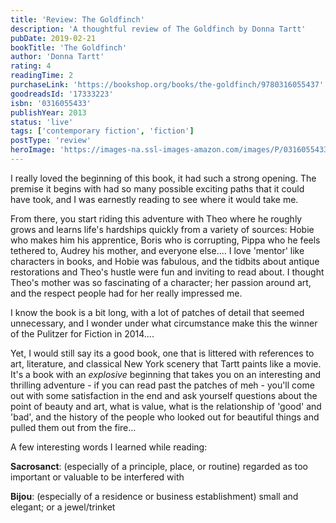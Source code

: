 ```yaml
---
title: 'Review: The Goldfinch'
description: 'A thoughtful review of The Goldfinch by Donna Tartt'
pubDate: 2019-02-21
bookTitle: 'The Goldfinch'
author: 'Donna Tartt'
rating: 4
readingTime: 2
purchaseLink: 'https://bookshop.org/books/the-goldfinch/9780316055437'
goodreadsId: '17333223'
isbn: '0316055433'
publishYear: 2013
status: 'live'
tags: ['contemporary fiction', 'fiction']
postType: 'review'
heroImage: 'https://images-na.ssl-images-amazon.com/images/P/0316055433.01.L.jpg'
---
```


I really loved the beginning of this book, it had such a strong opening. The premise it begins with had so many possible exciting paths that it could have took, and I was earnestly reading to see where it would take me. 

From there, you start riding this adventure with Theo where he roughly grows and learns life's hardships quickly from a variety of sources: Hobie who makes him his apprentice, Boris who is corrupting, Pippa who he feels tethered to, Audrey his mother, and everyone else....  I love 'mentor' like characters in books, and Hobie was fabulous, and the tidbits about antique restorations and Theo's hustle were fun and inviting to read about. I thought Theo's mother was so fascinating of a character; her passion around art, and the respect people had for her really impressed me. 

I know the book is a bit long, with a lot of patches of detail that seemed unnecessary, and I wonder under what circumstance make this the winner of the Pulitzer for Fiction in 2014....

Yet, I would still say its a good book, one that is littered with references to art, literature, and classical New York scenery that Tartt paints like a movie. It's a book with an *explosive* beginning that takes you on an interesting and thrilling adventure - if you can read past the patches of meh - you'll come out with some satisfaction in the end and ask yourself questions about the point of beauty and art, what is value, what is the relationship of 'good' and 'bad', and the history of the people who looked out for beautiful things and pulled them out from the fire...

A few interesting words I learned while reading:

**Sacrosanct**: (especially of a principle, place, or routine) regarded as too important or valuable to be interfered with

**Bijou**: (especially of a residence or business establishment) small and elegant; or a jewel/trinket